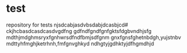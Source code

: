 # test
repository for tests
njsdcabjasdvbsdabjdcasbjcd#
ckjhcbasdcasdcasdvgdfng
gdfndfgndfgnfgktsfdgbvndhjsfg
mdthjmdghmsryxfgnhwrsdfndfbmjsdfgnm
gnxfgnsfghetnbdgh,yujstnbv
mdttyhfmghjketrhnh,fmfgnvghkyd
ndhgtyjgdhktyjdfhgmdhjd
